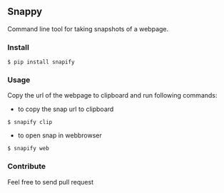 ## Snappy

Command line tool for taking snapshots of a webpage.

### Install

  ```
  $ pip install snapify
  ```


### Usage

Copy the url of the webpage to clipboard and run following commands:

  - to copy the snap url to clipboard

  ```
  $ snapify clip
  ```
  - to open snap in webbrowser
  
  ```
  $ snapify web
  ```

### Contribute

Feel free to send pull request
